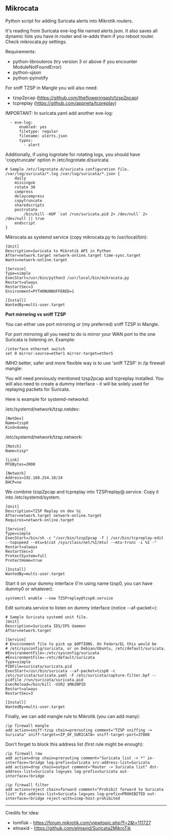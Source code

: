 ## Mikrocata

Python script for adding Suricata alerts into Mikrotik routers.

It's reading from Suricata eve-log file named alerts.json.
It also saves all dynamic lists you have in router and re-adds them if you reboot
router. Check mikrocata.py settings.


Requirements:
- python-librouteros (try version 3 or above if you encounter ModuleNotFoundError)
- python-ujson
- python-pyinotify

For sniff TZSP in Mangle you will also need:
- tzsp2pcap (https://github.com/thefloweringash/tzsp2pcap)
- tcpreplay (https://github.com/appneta/tcpreplay)

IMPORTANT: In suricata.yaml add another eve-log:
```
  - eve-log:
      enabled: yes
      filetype: regular
      filename: alerts.json
      types:
        - alert
```

Additionally, if using logrotate for rotating logs, you should have 'copytruncate' option in /etc/logrotate.d/suricata:
```
# Sample /etc/logrotate.d/suricata configuration file.
/var/log/suricata/*.log /var/log/suricata/*.json {
    daily
    missingok
    rotate 30
    compress
    delaycompress
    copytruncate
    sharedscripts
    postrotate
        /bin/kill -HUP `cat /run/suricata.pid 2> /dev/null` 2> /dev/null || true
    endscript
}
```

Mikrocata as systemd service (copy mikrocata.py to /usr/local/bin):

```
[Unit]
Description=Suricata to Mikrotik API in Python
After=network.target network-online.target time-sync.target
Wants=network-online.target

[Service]
Type=simple
ExecStart=/usr/bin/python3 /usr/local/bin/mikrocata.py
Restart=always
RestartSec=3
Environment=PYTHONUNBUFFERED=1

[Install]
WantedBy=multi-user.target
```

**Port mirroring vs sniff TZSP**

You can either use port mirroring or (my preferred) sniff TZSP in Mangle.

For port mirroring all you need to do is mirror your WAN port to the one 
Suricata is listening on. Example:
```
/interface ethernet switch
set 0 mirror-source=ether1 mirror-target=ether5
```

IMHO better, safer and more flexible way is to use 'sniff TZSP' in /ip firewall mangle:

You will need previously mentioned tzsp2pcap and tcpreplay installed.
You will also need to create a dummy interface - it will be solely used for replaying
packets for Suricata.

Here is example for systemd-networkd:

/etc/systemd/network/tzsp.netdev:
```
[NetDev]
Name=tzsp0
Kind=dummy
```
/etc/systemd/network/tzsp.network:
```
[Match]
Name=tzsp*

[Link]
MTUBytes=2000

[Network]
Address=192.168.254.10/24
DHCP=no
```

We combine tzsp2pcap and tcpreplay into TZSPreplay@.service. 
Copy it into /etc/systemd/system.
```
[Unit]
Description=TZSP Replay on dev %i
After=network.target network-online.target
Requires=network-online.target

[Service]
Type=simple
ExecStart=/bin/sh -c "/usr/bin/tzsp2pcap -f | /usr/bin/tcpreplay-edit --topspeed --mtu=$(cat /sys/class/net/%I/mtu) --mtu-trunc -i %I -"
Restart=always
RestartSec=3
ProtectSystem=full
ProtectHome=true

[Install]
WantedBy=multi-user.target
```

Start it on your dummy interface (I'm using name tzsp0, you can have dummy0 or whatever):
```
systemctl enable --now TZSPreplay@tzsp0.service
```

Edit suricata.service to listen on dummy interface (notice --af-packet=<dummy interface>):
```
# Sample Suricata systemd unit file.
[Unit]
Description=Suricata IDS/IPS daemon
After=network.target

[Service]
# Environment file to pick up $OPTIONS. On Fedora/EL this would be
# /etc/sysconfig/suricata, or on Debian/Ubuntu, /etc/default/suricata.
#EnvironmentFile=-/etc/sysconfig/suricata
#EnvironmentFile=-/etc/default/suricata
Type=simple
PIDFile=suricata/suricata.pid
ExecStart=/usr/bin/suricata --af-packet=tzsp0 -c /etc/suricata/suricata.yaml -F /etc/suricata/capture-filter.bpf --pidfile /run/suricata/suricata.pid
ExecReload=/bin/kill -USR2 $MAINPID
Restart=always
RestartSec=3

[Install]
WantedBy=multi-user.target
```

Finally, we can add mangle rule to Mikrotik (you can add many):
```
/ip firewall mangle
add action=sniff-tzsp chain=prerouting comment="TZSP sniffing -> Suricata" sniff-target=<IP_OF_SURICATA> sniff-target-port=37008
```

Don't forget to block this address list (first rule might be enough):
```
/ip firewall raw
add action=drop chain=prerouting comment="Suricata list -> *" in-interface=!bridge log-prefix=Suricata src-address-list=Suricata
add action=drop chain=output comment="Router -> Suricata list" dst-address-list=Suricata log=yes log-prefix=Suricata out-interface=!bridge

/ip firewall filter
add action=reject chain=forward comment="Prohibit forward to Suricata list" dst-address-list=Suricata log=yes log-prefix=PROHIBITED out-interface=!bridge reject-with=icmp-host-prohibited
```

--------------------------------------------------------------------
Credits for idea:
- tomfisk - https://forum.mikrotik.com/viewtopic.php?f=2&t=111727
- elmaxid - https://github.com/elmaxid/Suricata2MikroTik
